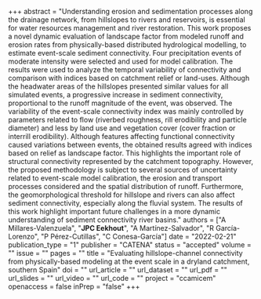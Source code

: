 +++
abstract = "Understanding erosion and sedimentation processes along the drainage network, from hillslopes to rivers and reservoirs, is essential for water resources management and river restoration. This work proposes a novel dynamic evaluation of landscape factor from modeled runoff and erosion rates from physically-based distributed hydrological modelling, to estimate event-scale sediment connectivity. Four precipitation events of moderate intensity were selected and used for model calibration. The results were used to analyze the temporal variability of connectivity and comparison with indices based on catchment relief or land-uses. Although the headwater areas of the hillslopes presented similar values for all simulated events, a progressive increase in sediment connectivity, proportional to the runoff magnitude of the event, was observed. The variability of the event-scale connectivity index was mainly controlled by parameters related to flow (riverbed roughness, rill erodibility and particle diameter) and less by land use and vegetation cover (cover fraction or interrill erodibility). Although features affecting functional connectivity caused variations between events, the obtained results agreed with indices based on relief as landscape factor. This highlights the important role of structural connectivity represented by the catchment topography. However, the proposed methodology is subject to several sources of uncertainty related to event-scale model calibration, the erosion and transport processes considered and the spatial distribution of runoff. Furthermore, the geomorphological threshold for hillslope and rivers can also affect sediment connectivity, especially along the fluvial system. The results of this work highlight important future challenges in a more dynamic understanding of sediment connectivity river basins."
authors = ["A Millares-Valenzuela", "**JPC Eekhout**", "A Martínez-Salvador", "R García-Lorenzo", "P Pérez-Cutillas", "C Conesa-García"]
date = "2022-02-21"
publication_type = "1"
publisher = "CATENA"
status = "accepted"
volume = ""
issue = ""
pages = ""
title = "Evaluating hillslope-channel connectivity from physically-based modeling at the event scale in a dryland catchment, southern Spain"
doi = ""
url_article = ""
url_dataset = ""
url_pdf = ""
url_slides = ""
url_video = ""
url_code = ""
project = "ccamicem"
openaccess = false
inPrep = "false"
+++